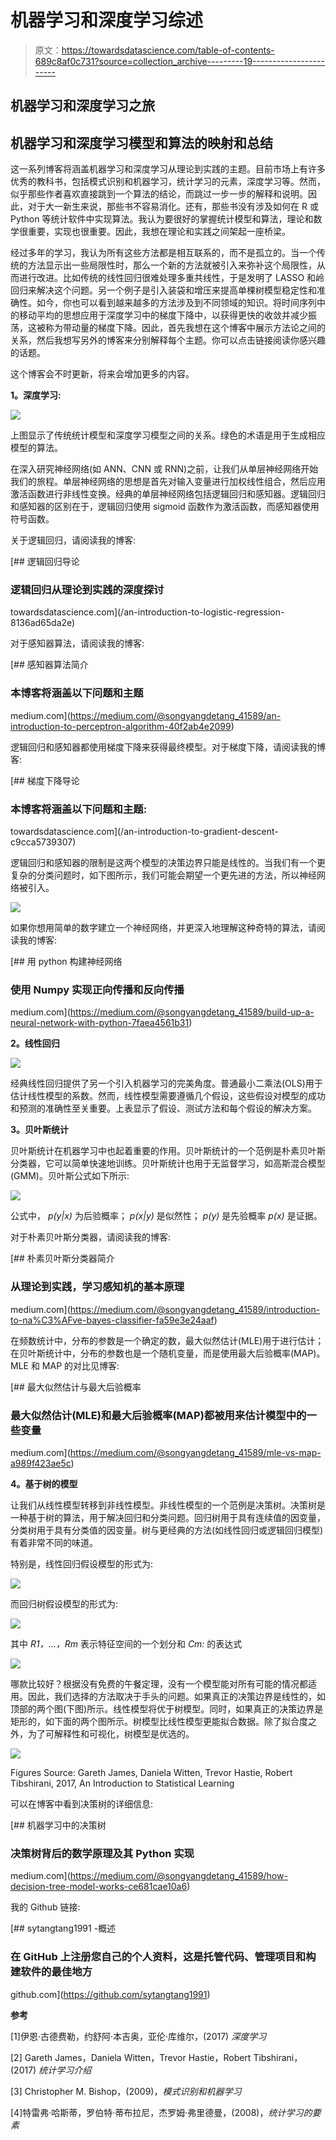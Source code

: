 # 机器学习和深度学习综述

> 原文：<https://towardsdatascience.com/table-of-contents-689c8af0c731?source=collection_archive---------19----------------------->

## 机器学习和深度学习之旅

## 机器学习和深度学习模型和算法的映射和总结

这一系列博客将涵盖机器学习和深度学习从理论到实践的主题。目前市场上有许多优秀的教科书，包括模式识别和机器学习，统计学习的元素，深度学习等。然而，似乎那些作者喜欢直接跳到一个算法的结论，而跳过一步一步的解释和说明。因此，对于大一新生来说，那些书不容易消化。还有，那些书没有涉及如何在 R 或 Python 等统计软件中实现算法。我认为要很好的掌握统计模型和算法，理论和数学很重要，实现也很重要。因此，我想在理论和实践之间架起一座桥梁。

经过多年的学习，我认为所有这些方法都是相互联系的，而不是孤立的。当一个传统的方法显示出一些局限性时，那么一个新的方法就被引入来弥补这个局限性，从而进行改进。比如传统的线性回归很难处理多重共线性，于是发明了 LASSO 和岭回归来解决这个问题。另一个例子是引入装袋和增压来提高单棵树模型稳定性和准确性。如今，你也可以看到越来越多的方法涉及到不同领域的知识。将时间序列中的移动平均的思想应用于深度学习中的梯度下降中，以获得更快的收敛并减少振荡，这被称为带动量的梯度下降。因此，首先我想在这个博客中展示方法论之间的关系，然后我想写另外的博客来分别解释每个主题。你可以点击链接阅读你感兴趣的话题。

这个博客会不时更新，将来会增加更多的内容。

**1。深度学习:**

![](img/c6d9ad663eb446f1404cd9cd6c28d10d.png)

上图显示了传统统计模型和深度学习模型之间的关系。绿色的术语是用于生成相应模型的算法。

在深入研究神经网络(如 ANN、CNN 或 RNN)之前，让我们从单层神经网络开始我们的旅程。单层神经网络的思想是首先对输入变量进行加权线性组合，然后应用激活函数进行非线性变换。经典的单层神经网络包括逻辑回归和感知器。逻辑回归和感知器的区别在于，逻辑回归使用 sigmoid 函数作为激活函数，而感知器使用符号函数。

关于逻辑回归，请阅读我的博客:

[](/an-introduction-to-logistic-regression-8136ad65da2e) [## 逻辑回归导论

### 逻辑回归从理论到实践的深度探讨

towardsdatascience.com](/an-introduction-to-logistic-regression-8136ad65da2e) 

对于感知器算法，请阅读我的博客:

[](https://medium.com/@songyangdetang_41589/an-introduction-to-perceptron-algorithm-40f2ab4e2099) [## 感知器算法简介

### 本博客将涵盖以下问题和主题

medium.com](https://medium.com/@songyangdetang_41589/an-introduction-to-perceptron-algorithm-40f2ab4e2099) 

逻辑回归和感知器都使用梯度下降来获得最终模型。对于梯度下降，请阅读我的博客:

[](/an-introduction-to-gradient-descent-c9cca5739307) [## 梯度下降导论

### 本博客将涵盖以下问题和主题:

towardsdatascience.com](/an-introduction-to-gradient-descent-c9cca5739307) 

逻辑回归和感知器的限制是这两个模型的决策边界只能是线性的。当我们有一个更复杂的分类问题时，如下图所示，我们可能会期望一个更先进的方法，所以神经网络被引入。

![](img/b0421a743beabb12ed9094bb4e063e10.png)

如果你想用简单的数字建立一个神经网络，并更深入地理解这种奇特的算法，请阅读我的博客:

[](https://medium.com/@songyangdetang_41589/build-up-a-neural-network-with-python-7faea4561b31) [## 用 python 构建神经网络

### 使用 Numpy 实现正向传播和反向传播

medium.com](https://medium.com/@songyangdetang_41589/build-up-a-neural-network-with-python-7faea4561b31) 

**2。线性回归**

![](img/b870b99a09e2658e3ce90d5584f6408e.png)

经典线性回归提供了另一个引入机器学习的完美角度。普通最小二乘法(OLS)用于估计线性模型的系数。然而，线性模型需要遵循几个假设，这些假设对模型的成功和预测的准确性至关重要。上表显示了假设、测试方法和每个假设的解决方案。

**3。贝叶斯统计**

贝叶斯统计在机器学习中也起着重要的作用。贝叶斯统计的一个范例是朴素贝叶斯分类器，它可以简单快速地训练。贝叶斯统计也用于无监督学习，如高斯混合模型(GMM)。贝叶斯公式如下所示:

![](img/f1af98f1788572c7a87cae1ee22910b8.png)

公式中， *p(y|x)* 为后验概率； *p(x|y)* 是似然性； *p(y)* 是先验概率 *p(x)* 是证据。

对于朴素贝叶斯分类器，请阅读我的博客:

[](https://medium.com/@songyangdetang_41589/introduction-to-na%C3%AFve-bayes-classifier-fa59e3e24aaf) [## 朴素贝叶斯分类器简介

### 从理论到实践，学习感知机的基本原理

medium.com](https://medium.com/@songyangdetang_41589/introduction-to-na%C3%AFve-bayes-classifier-fa59e3e24aaf) 

在频数统计中，分布的参数是一个确定的数，最大似然估计(MLE)用于进行估计；在贝叶斯统计中，分布的参数也是一个随机变量，而是使用最大后验概率(MAP)。MLE 和 MAP 的对比见博客:

[](https://medium.com/@songyangdetang_41589/mle-vs-map-a989f423ae5c) [## 最大似然估计与最大后验概率

### 最大似然估计(MLE)和最大后验概率(MAP)都被用来估计模型中的一些变量

medium.com](https://medium.com/@songyangdetang_41589/mle-vs-map-a989f423ae5c) 

**4。基于树的模型**

让我们从线性模型转移到非线性模型。非线性模型的一个范例是决策树。决策树是一种基于树的算法，用于解决回归和分类问题。回归树用于具有连续值的因变量，分类树用于具有分类值的因变量。树与更经典的方法(如线性回归或逻辑回归模型)有着非常不同的味道。

特别是，线性回归假设模型的形式为:

![](img/d69c0a68ca83b275d2010003772e7ca3.png)

而回归树假设模型的形式为:

![](img/0a6d27f900e710d0cedc274f436d0529.png)

其中 *R1，…，Rm* 表示特征空间的一个划分和 *Cm:* 的表达式

![](img/b923448a65d67a657dce208f9ac21557.png)

哪款比较好？根据没有免费的午餐定理，没有一个模型能对所有可能的情况都适用。因此，我们选择的方法取决于手头的问题。如果真正的决策边界是线性的，如顶部的两个图(下图)所示。线性模型将优于树模型。同时，如果真正的决策边界是矩形的，如下面的两个图所示。树模型比线性模型更能拟合数据。除了拟合度之外，为了可解释性和可视化，树模型是优选的。

![](img/0e775b044210a9b753bfc28c260cc168.png)

Figures Source: Gareth James, Daniela Witten, Trevor Hastie, Robert Tibshirani, 2017, An Introduction to Statistical Learning

可以在博客中看到决策树的详细信息:

[](https://medium.com/@songyangdetang_41589/how-decision-tree-model-works-ce681cae10a6) [## 机器学习中的决策树

### 决策树背后的数学原理及其 Python 实现

medium.com](https://medium.com/@songyangdetang_41589/how-decision-tree-model-works-ce681cae10a6) 

我的 Github 链接:

[](https://github.com/sytangtang1991) [## sytangtang1991 -概述

### 在 GitHub 上注册您自己的个人资料，这是托管代码、管理项目和构建软件的最佳地方

github.com](https://github.com/sytangtang1991) 

**参考**

[1]伊恩·古德费勒，约舒阿·本吉奥，亚伦·库维尔，(2017) *深度学习*

[2] Gareth James，Daniela Witten，Trevor Hastie，Robert Tibshirani，(2017) *统计学习介绍*

[3] Christopher M. Bishop，(2009)，*模式识别和机器学习*

[4]特雷弗·哈斯蒂，罗伯特·蒂布拉尼，杰罗姆·弗里德曼，(2008)，*统计学习的要素*